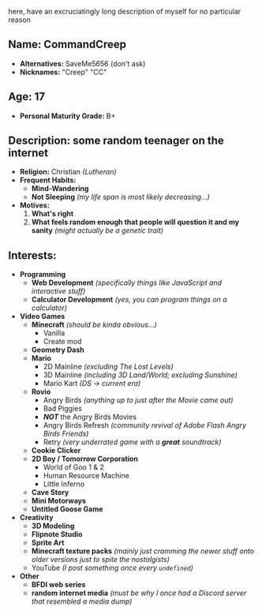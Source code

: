 here, have an excruciatingly long description of myself for no particular reason

## __Name:__ CommandCreep
  - **Alternatives:** SaveMe5656 (don't ask)
  - **Nicknames:** "Creep" "CC"
## __Age:__ 17
  - **Personal Maturity Grade:** B+
## __Description:__ some random teenager on the internet
  - **Religion:** Christian *(Lutheran)*
  - **Frequent Habits:**
    - __Mind-Wandering__
    - __Not Sleeping__ *(my life span is most likely decreasing...)*
  - **Motives:**
    1. __What's right__
    2. __What feels random enough that people will question it and my sanity__ *(might actually be a genetic trait)*
## __Interests:__
  - **Programming**
    - __Web Development__ *(specifically things like JavaScript and interactive stuff)*
    - __Calculator Development__ _(yes, you can program things on a calculator)_
  - **Video Games**
    - __Minecraft__ *(should be kinda obvious...)*
      - Vanilla
      - Create mod
    - __Geometry Dash__
    - __Mario__
      - 2D Mainline *(excluding The Lost Levels)*
      - 3D Mainline *(including 3D Land/World; excluding Sunshine)*
      - Mario Kart *(DS -> current era)*
    - __Rovio__
      - Angry Birds *(anything up to just after the Movie came out)*
      - Bad Piggies
      - __***NOT***__ the Angry Birds Movies
      - Angry Birds Refresh *(community revival of Adobe Flash Angry Birds Friends)*
      - Retry *(very underrated game with a __great__ soundtrack)*
    - __Cookie Clicker__
    - __2D Boy / Tomorrow Corporation__
      - World of Goo 1 & 2
      - Human Resource Machine
      - Little Inferno
    - __Cave Story__
    - __Mini Motorways__
    - __Untitled Goose Game__
  - **Creativity**
    - __3D Modeling__
    - __Flipnote Studio__
    - __Sprite Art__
    - __Minecraft texture packs__ *(mainly just cramming the newer stuff onto older versions just to spite the nostalgists)*
    - YouTube *(I post something once every `undefined`)*
  - **Other**
    - __BFDI web series__
    - __random internet media__ *(must be why I once had a Discord server that resembled a media dump)*
